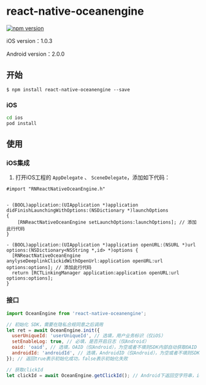 # react-native-oceanengine

[![npm version](https://badge.fury.io/js/react-native-oceanengine.svg)](https://badge.fury.io/js/react-native-oceanengine)

iOS version：1.0.3

Android version：2.0.0

## 开始

`$ npm install react-native-oceanengine --save`

### iOS

```sh
cd ios
pod install
```

## 使用

### iOS集成

1. 打开iOS工程的 `AppDelegate` 、 `SceneDelegate`，添加如下代码：

```oc
#import "RNReactNativeOceanEngine.h"


- (BOOL)application:(UIApplication *)application didFinishLaunchingWithOptions:(NSDictionary *)launchOptions
{
    [RNReactNativeOceanEngine setLaunchOptions:launchOptions]; // 添加此行代码
}

- (BOOL)application:(UIApplication *)application openURL:(NSURL *)url options:(NSDictionary<NSString *,id> *)options {
  [RNReactNativeOceanEngine anylyseDeeplinkClickidWithOpenUrl:application openURL:url options:options]; // 添加此行代码
  return [RCTLinkingManager application:application openURL:url options:options];
}

```

### 接口

```javascript
import OceanEngine from 'react-native-oceanengine';

// 初始化 SDK，需要在隐私合规同意之后调用
let ret = await OceanEngine.init({
  userUniqueId: 'userUniqueId', // 选填，用户业务标识（仅iOS）
  setEnableLog: true, // 必填，是否开启日志（仅Android）
  oaid: 'oaid', // 选填，OAID（仅Android），为空或者不填则SDK内部自动获取OAID
  androidId: 'androidId', // 选填，AndroidID（仅Android），为空或者不填则SDK内部自动获取AndroidID
}); // 返回true表示初始化成功，false表示初始化失败

// 获取clickId
let clickId = await OceanEngine.getClickId(); // Android下返回空字符串，iOS下返回clickId
```
